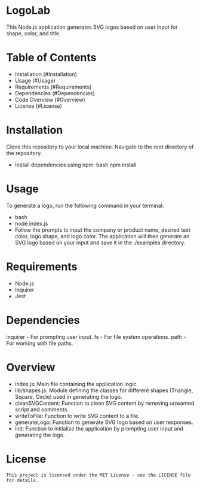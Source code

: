 # LogoLab

This Node.js application generates SVG logos based on user input for shape, color, and title.

# Table of Contents
 - Installation (#Installation)
 - Usage (#Usage)
 - Requirements (#Requirements)
 - Dependencies (#Dependencies)
 - Code Overview (#Overview)
 - License (#License)

# Installation
Clone this repository to your local machine.
Navigate to the root directory of the repository.

 - Install dependencies using npm:
        bash
        npm install

# Usage
To generate a logo, run the following command in your terminal:
- bash
- node index.js
- Follow the prompts to input the company or product name, desired text color, logo shape, and logo color. The application will then generate an SVG logo based on your input and save it in the ./examples directory.

# Requirements
 - Node.js
 - Inquirer
 - Jest

# Dependencies
inquirer - For prompting user input.
fs - For file system operations.
path - For working with file paths.

# Overview
- index.js: Main file containing the application logic.
- lib/shapes.js: Module defining the classes for different shapes (Triangle, Square, Circle) used in generating the logo.
- cleanSVGContent: Function to clean SVG content by removing unwanted script and comments.
- writeToFile: Function to write SVG content to a file.
- generateLogo: Function to generate SVG logo based on user responses.
- init: Function to initialize the application by prompting user input and generating the logo.

# License
    This project is licensed under the MIT License - see the LICENSE file for details.
